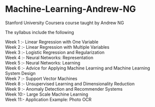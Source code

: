 # Machine-Learning-Andrew-NG
Stanford University Coursera course taught by Andrew NG

The syllabus include the following

Week 1 :- Linear Regression with One Variable <br />
Week 2 :- Linear Regression with Multiple Variables <br />
Week 3 :- Logistic Regression and Regularization <br />
Week 4 :- Neural Networks: Representation <br />
Week 5 :- Neural Networks: Learning <br />
Week 6 :- Advice for Applying Machine Learning and Machine Learning System Design <br />
Week 7 :- Support Vector Machines <br />
Week 8 :- Unsupervised Learning and Dimensionality Reduction <br />
Week 9 :- Anomaly Detection and Recommender Systems <br />
Week 10:- Large Scale Machine Learning <br />
Week 11:- Application Example: Photo OCR
